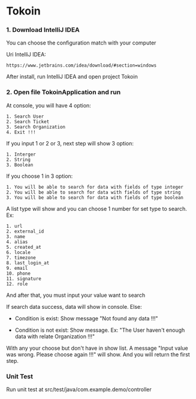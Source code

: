 # Tokoin

### 1. Download IntelliJ IDEA
You can choose the configuration match with your computer

Uri IntelliJ IDEA:
```
https://www.jetbrains.com/idea/download/#section=windows
```
After install, run IntelliJ IDEA and open project Tokoin

### 2. Open file TokoinApplication and run

At console, you will have 4 option:
```
1. Search User
2. Search Ticket
3. Search Organization
4. Exit !!!
```

If you input 1 or 2 or 3, next step will show 3 option:
```
1. Interger
2. String
3. Boolean
```

If you choose 1 in 3 option:
```
1. You will be able to search for data with fields of type integer
2. You will be able to search for data with fields of type string
3. You will be able to search for data with fields of type boolean
```

A list type will show and you can choose 1 number for set type to search. Ex:
```
1. url
2. external_id
3. name
4. alias
5. created_at
6. locale
7. timezone
8. last_login_at
9. email
10. phone
11. signature
12. role
```
And after that, you must input your value want to search

If search data success, data will show in console. Else:

- Condition is exist: Show message "Not found any data !!!"

- Condition is not exist: Show message. Ex: "The User haven't enough data with relate Organization !!!"

With any your choose but don't have in show list. A message "Input value was wrong. Please choose again !!!" will show. And you will return the first step.

### Unit Test

Run unit test at src/test/java/com.example.demo/controller